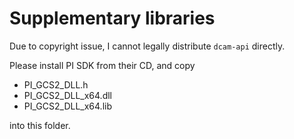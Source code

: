 # Supplementary libraries
Due to copyright issue, I cannot legally distribute `dcam-api` directly.

Please install PI SDK from their CD, and copy

- PI_GCS2_DLL.h
- PI_GCS2_DLL_x64.dll
- PI_GCS2_DLL_x64.lib

into this folder.
